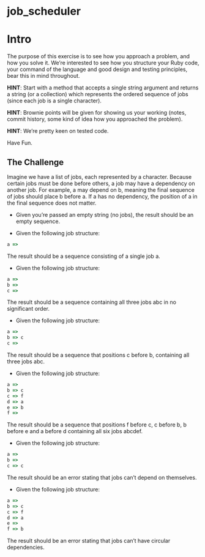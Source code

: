 # job_scheduler
# Intro

The purpose of this exercise is to see how you approach a problem, and how you solve it. We’re interested to see how you structure your Ruby code, your command of the language and good design and testing principles, bear this in mind throughout.

**HINT**: Start with a method that accepts a single string argument and returns a string (or a collection) which represents the ordered sequence of jobs (since each job is a single character).

**HINT**: Brownie points will be given for showing us your working (notes, commit history, some kind of idea how you approached the problem).

**HINT**: We’re pretty keen on tested code. 

Have Fun.

## The Challenge

Imagine we have a list of jobs, each represented by a character. Because certain jobs must be done before others, a job may have a dependency on another job. For example, a may depend on b, meaning the final sequence of jobs should place b before a. If a has no dependency, the position of a in the final sequence does not matter.
* Given you’re passed an empty string (no jobs), the result should be an empty sequence.

* Given the following job structure:
```ruby
a =>
```
The result should be a sequence consisting of a single job a.

* Given the following job structure:
```ruby
a =>
b =>
c =>
```
The result should be a sequence containing all three jobs abc in no significant order.

* Given the following job structure:
```ruby
a =>
b => c
c =>
```
The result should be a sequence that positions c before b, containing all three jobs abc.

* Given the following job structure:
```ruby
a =>
b => c
c => f
d => a
e => b
f =>
```
The result should be a sequence that positions f before c, c before b, b before e and a before d containing all six jobs abcdef.

* Given the following job structure:
```ruby
a =>
b =>
c => c
```
The result should be an error stating that jobs can’t depend on themselves.

* Given the following job structure:
```ruby
a =>
b => c
c => f
d => a
e =>
f => b
```
The result should be an error stating that jobs can’t have circular dependencies.
